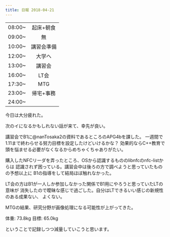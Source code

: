 ```yaml
---
title: 日報 2018-04-21
---
```


|||
|:-|:-:|
|08:00~|起床+朝食|
|09:00~|無|
|10:00~|講習会準備|
|12:00~|大学へ|
|13:00~|講習会|
|16:00~|LT会|
|17:30~|MTG|
|23:00~|帰宅+事務|
|24:00~||

今日は大分疲れた。

次のイになるかもしれない話が来て、幸先が良い。

講習会でB1に@nanTosaka2の資料であるところのAPG4bを課した。
一週間で1.11まで終わらせる努力目標を設定したけどいけるかな？
効果的ならC++教育で頭を悩ませる必要がなくなるからめちゃくちゃありがたい。

購入したNFCリーダを弄ったところ、OSから認識するもののlibnfcのnfc-listからは
認識されず困っている。講習会中は後ろの方で調べようと思っていたものの予想以上に
B1の指導をして結局ほぼ触れなかった。

LT会の方はB1が一人しか参加しなかった関係でB1用にやろうと思っていたLTの意味が
消失したので曖昧な感じで過ごした。自分はLTできるいい感じの新規性のある成果ない、
よくない。

MTGの結果、研究分野が画像処理になる可能性が上がってきた。

体重: 73.8kg
目標: 65.0kg

ということで記録しつつ減量していこうと思います。

